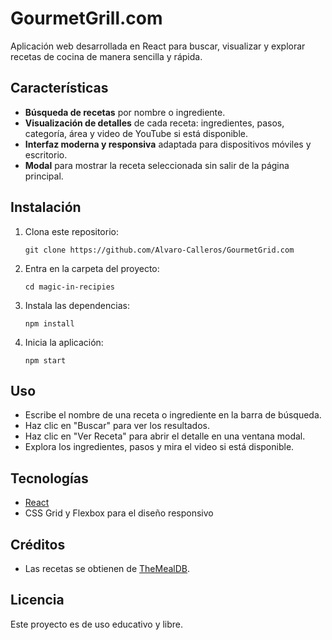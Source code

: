 
# GourmetGrill.com

Aplicación web desarrollada en React para buscar, visualizar y explorar recetas de cocina de manera sencilla y rápida.

## Características

- **Búsqueda de recetas** por nombre o ingrediente.
- **Visualización de detalles** de cada receta: ingredientes, pasos, categoría, área y video de YouTube si está disponible.
- **Interfaz moderna y responsiva** adaptada para dispositivos móviles y escritorio.
- **Modal** para mostrar la receta seleccionada sin salir de la página principal.

## Instalación

1. Clona este repositorio:
   ```
   git clone https://github.com/Alvaro-Calleros/GourmetGrid.com

   ```
2. Entra en la carpeta del proyecto:
   ```
   cd magic-in-recipies
   ```
3. Instala las dependencias:
   ```
   npm install
   ```
4. Inicia la aplicación:
   ```
   npm start
   ```

## Uso

- Escribe el nombre de una receta o ingrediente en la barra de búsqueda.
- Haz clic en "Buscar" para ver los resultados.
- Haz clic en "Ver Receta" para abrir el detalle en una ventana modal.
- Explora los ingredientes, pasos y mira el video si está disponible.

## Tecnologías

- [React](https://reactjs.org/)
- CSS Grid y Flexbox para el diseño responsivo

## Créditos

- Las recetas se obtienen de [TheMealDB](https://www.themealdb.com/).

## Licencia

Este proyecto es de uso educativo y libre.